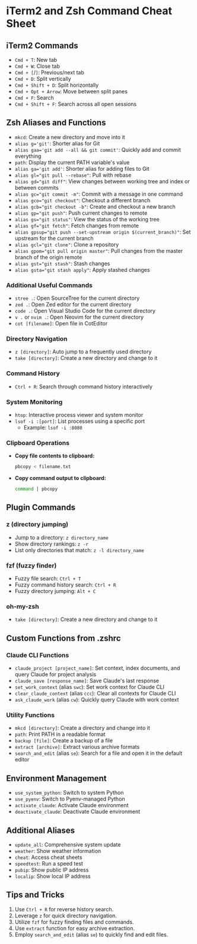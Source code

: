 # iTerm2 and Zsh Command Cheat Sheet

## iTerm2 Commands

*   `Cmd + T`: New tab
*   `Cmd + W`: Close tab
*   `Cmd + [`/`]`: Previous/next tab
*   `Cmd + D`: Split vertically
*   `Cmd + Shift + D`: Split horizontally
*   `Cmd + Opt + Arrow`: Move between split panes
*   `Cmd + F`: Search
*   `Cmd + Shift + F`: Search across all open sessions

## Zsh Aliases and Functions

*   `mkcd`: Create a new directory and move into it
*   `alias g='git'`: Shorter alias for Git
*   `alias gaa='git add --all && git commit'`: Quickly add and commit everything
*   `path`: Display the current PATH variable's value
*   `alias ga='git add'`: Shorter alias for adding files to Git
*   `alias gl="git pull --rebase"`: Pull with rebase
*   `alias gd="git diff"`: View changes between working tree and index or between commits
*   `alias gc="git commit -m"`: Commit with a message in one command
*   `alias gco="git checkout"`: Checkout a different branch
*   `alias gcb="git checkout -b"`: Create and checkout a new branch
*   `alias gp="git push"`: Push current changes to remote
*   `alias gs="git status"`: View the status of the working tree
*   `alias gf="git fetch"`: Fetch changes from remote
*   `alias gpsup="git push --set-upstream origin $(current_branch)"`: Set upstream for the current branch
*   `alias gcl="git clone"`: Clone a repository
*   `alias gpom="git pull origin master"`: Pull changes from the master branch of the origin remote
*   `alias gst="git stash"`: Stash changes
*   `alias gsta="git stash apply"`: Apply stashed changes

### Additional Useful Commands

*   `stree .`: Open SourceTree for the current directory
*   `zed .`: Open Zed editor for the current directory
*   `code .`: Open Visual Studio Code for the current directory
*   `v .` or `nvim .`: Open Neovim for the current directory
*   `cot [filename]`: Open file in CotEditor

### Directory Navigation

*   `z [directory]`: Auto jump to a frequently used directory
*   `take [directory]`: Create a new directory and change to it

### Command History

*   `Ctrl + R`: Search through command history interactively

### System Monitoring

*   `htop`: Interactive process viewer and system monitor
*   `lsof -i :[port]`: List processes using a specific port
    *   Example: `lsof -i :8080`

### Clipboard Operations

*   **Copy file contents to clipboard:**
    ```bash
    pbcopy < filename.txt
    ```
*   **Copy command output to clipboard:**
    ```bash
    command | pbcopy
    ```

## Plugin Commands

### z (directory jumping)

*   Jump to a directory: `z directory_name`
*   Show directory rankings: `z -r`
*   List only directories that match: `z -l directory_name`

### fzf (fuzzy finder)

*   Fuzzy file search: `Ctrl + T`
*   Fuzzy command history search: `Ctrl + R`
*   Fuzzy directory jumping: `Alt + C`

### oh-my-zsh

*   `take [directory]`: Create a new directory and change to it

## Custom Functions from .zshrc

### Claude CLI Functions

*   `claude_project [project_name]`: Set context, index documents, and query Claude for project analysis
*   `claude_save [response_name]`: Save Claude's last response
*   `set_work_context` (alias `swc`): Set work context for Claude CLI
*   `clear_claude_context` (alias `ccc`): Clear all contexts for Claude CLI
*   `ask_claude_work` (alias `cw`): Quickly query Claude with work context

### Utility Functions

*   `mkcd [directory]`: Create a directory and change into it
*   `path`: Print PATH in a readable format
*   `backup [file]`: Create a backup of a file
*   `extract [archive]`: Extract various archive formats
*   `search_and_edit` (alias `se`): Search for a file and open it in the default editor

## Environment Management

*   `use_system_python`: Switch to system Python
*   `use_pyenv`: Switch to Pyenv-managed Python
*   `activate_claude`: Activate Claude environment
*   `deactivate_claude`: Deactivate Claude environment

## Additional Aliases

*   `update_all`: Comprehensive system update
*   `weather`: Show weather information
*   `cheat`: Access cheat sheets
*   `speedtest`: Run a speed test
*   `pubip`: Show public IP address
*   `localip`: Show local IP address

## Tips and Tricks

1.  Use `Ctrl + R` for reverse history search.
2.  Leverage `z` for quick directory navigation.
3.  Utilize `fzf` for fuzzy finding files and commands.
4.  Use `extract` function for easy archive extraction.
5.  Employ `search_and_edit` (alias `se`) to quickly find and edit files.
